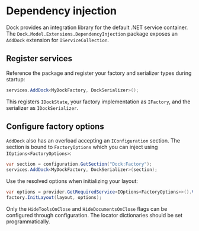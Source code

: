 # Dependency injection

Dock provides an integration library for the default .NET service container. The `Dock.Model.Extensions.DependencyInjection` package exposes an `AddDock` extension for `IServiceCollection`.

## Register services

Reference the package and register your factory and serializer types during startup:

```csharp
services.AddDock<MyDockFactory, DockSerializer>();
```

This registers `IDockState`, your factory implementation as `IFactory`, and the serializer as `IDockSerializer`.

## Configure factory options

`AddDock` also has an overload accepting an `IConfiguration` section. The section is bound to `FactoryOptions` which you can inject using `IOptions<FactoryOptions>`:

```csharp
var section = configuration.GetSection("Dock:Factory");
services.AddDock<MyDockFactory, DockSerializer>(section);
```

Use the resolved options when initializing your layout:

```csharp
var options = provider.GetRequiredService<IOptions<FactoryOptions>>().Value;
factory.InitLayout(layout, options);
```

Only the `HideToolsOnClose` and `HideDocumentsOnClose` flags can be configured through configuration. The locator dictionaries should be set programmatically.

